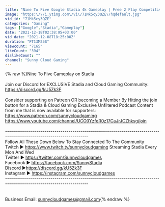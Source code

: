 ```yaml
---
title: "Nine To Five Google Stadia 4k Gameplay | Free 2 Play Competitive Shooter In THE CLOUD!"
image: "https:\/\/i.ytimg.com\/vi\/71Mk5cy3QZE\/hqdefault.jpg"
vid_id: "71Mk5cy3QZE"
categories: "Gaming"
tags: ["Google","Stadia","Gameplay"]
date: "2021-12-18T02:38:05+03:00"
vid_date: "2021-12-08T18:25:00Z"
duration: "PT13M25S"
viewcount: "7165"
likeCount: "304"
dislikeCount: ""
channel: "Sunny Cloud Gaming"
---
```

{% raw %}Nine To Five Gameplay on Stadia<br /><br />Join our Discord for EXCLUSIVE Stadia and Cloud Gaming Community: <a rel="nofollow" target="blank" href="https://discord.gg/kU5Zk3F">https://discord.gg/kU5Zk3F</a><br /><br />Consider supporting on Patreon OR becoming a Member By Hitting the join button for a Stadia &amp; Cloud Gaming Exclusive Unfiltered Podcast Content from me that is now available for supporters: <a rel="nofollow" target="blank" href="https://www.patreon.com/sunnycloudgaming">https://www.patreon.com/sunnycloudgaming</a><br /><a rel="nofollow" target="blank" href="https://www.youtube.com/channel/UCO0YzfeR0z17CaJrJCZhksg/join">https://www.youtube.com/channel/UCO0YzfeR0z17CaJrJCZhksg/join</a><br /><br />------------------------------------------------------------------------------------------------------------------------<br />Follow All These Down Below To Stay Connected To The Community<br />Twitch ► <a rel="nofollow" target="blank" href="https://www.twitch.tv/sunnycloudgaming">https://www.twitch.tv/sunnycloudgaming</a>  Streaming Stadia Every Mon And Wed<br />Twitter ► <a rel="nofollow" target="blank" href="https://twitter.com/Sunnycloudgames">https://twitter.com/Sunnycloudgames</a><br />Facebook ► <a rel="nofollow" target="blank" href="https://facebook.com/SunnyStadia">https://facebook.com/SunnyStadia</a><br />Discord ►<a rel="nofollow" target="blank" href="https://discord.gg/kU5Zk3F">https://discord.gg/kU5Zk3F</a><br />Instagram ► <a rel="nofollow" target="blank" href="https://instagram.com/sunnycloudgames">https://instagram.com/sunnycloudgames</a><br />------------------------------------------------------------------------------------------------------------------------<br /><br /><br />Business Email: sunnycloudgames@gmail.com{% endraw %}
